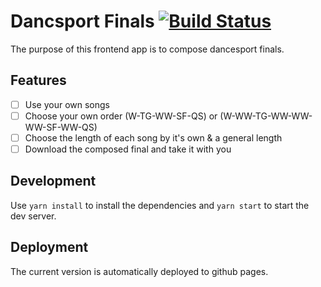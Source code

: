 # Dancsport Finals [![Build Status](https://travis-ci.org/DanielMSchmidt/dancesport-finals.svg?branch=master)](https://travis-ci.org/DanielMSchmidt/dancesport-finals)

The purpose of this frontend app is to compose dancesport finals.

## Features

- [ ] Use your own songs
- [ ] Choose your own order (W-TG-WW-SF-QS) or (W-WW-TG-WW-WW-WW-SF-WW-QS)
- [ ] Choose the length of each song by it's own & a general length
- [ ] Download the composed final and take it with you

## Development

Use `yarn install` to install the dependencies and `yarn start` to start the dev server.

## Deployment

The current version is automatically deployed to github pages.
